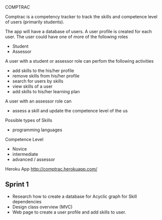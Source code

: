 COMPTRAC 

Comptrac is a competency tracker to track the skills and competence level of users (primarily students). 

The app will have a database of users. A user profile is created for each user.
The user could have one of more of the following roles 
- Student
- Assessor

A user with a student or assessor role can perfom the following activities
- add skills to the his/her profile
- remove skills from his/her profile
- search for users by skills
- view skills of a user
- add skills to his/her learning plan

A user with an assessor role can
- assess a skill and update the competence level of the us

Possible types of Skills 
- programming languages

Competence Level
- Novice
- intermediate
- advanced / assessor
	

Heroku App
	http://comptrac.herokuapp.com/

Sprint 1
--------
- Research how to create a database for Acyclic graph for Skill dependencies
- Design class overview (MVC)
- Web page to create a user profile and add skills to user. 

